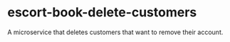 # escort-book-delete-customers
A microservice that deletes customers that want to remove their account.
